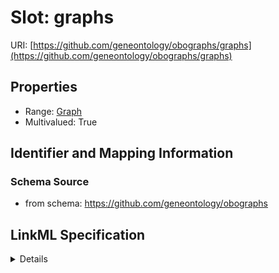 # Slot: graphs

URI: [https://github.com/geneontology/obographs/graphs](https://github.com/geneontology/obographs/graphs)



<!-- no inheritance hierarchy -->




## Properties

* Range: [Graph](Graph.md)
* Multivalued: True







## Identifier and Mapping Information







### Schema Source


* from schema: https://github.com/geneontology/obographs




## LinkML Specification

<details>
```yaml
name: graphs
from_schema: https://github.com/geneontology/obographs
rank: 1000
multivalued: true
alias: graphs
domain_of:
- GraphDocument
range: Graph
inlined: true
inlined_as_list: true

```
</details>